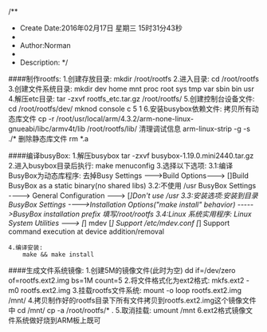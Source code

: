 /**
* Create Date:2016年02月17日 星期三 15时31分43秒
* 
* Author:Norman
* 
* Description: 
*/

####制作rootfs:
    1.创建存放目录:
        mkdir /root/rootfs
    2.进入目录:
        cd /root/rootfs
    3.创建文件系统目录:
        mkdir dev home mnt proc root sys tmp var sbin bin usr
    4.解压etc目录:
        tar -zxvf rootfs_etc.tar.gz /root/rootfs/ 
    5.创建控制台设备文件:
        cd /root/rootfs/dev/
        mknod console c 5 1
    6.安装busybox依赖文件:
        拷贝所有动态库文件
        cp -r /root/usr/local/arm/4.3.2/arm-none-linux-gnueabi/libc/armv4t/lib /root/rootfs/lib/
        清理调试信息
        arm-linux-strip -g -s ./*
        删除静态库文件
        rm *.a

####编译busyBox:
    1.解压busybox
        tar -zxvf busybox-1.19.0.mini2440.tar.gz
    2.进入busybox目录后执行:
        make menuconfig
    3.选择以下选项:
        3.1:编译BusyBox为动态库程序:
        去掉Busy Settings --->Build Options--->
        []Build BusyBox as a static binary(no shared libs)
        3.2:不使用 /usr
        BusyBox Settings ----> General Configuration --->
        [*]Don't use /usr
        3.3:安装选项:安装到目录
        BusyBox Settings ---->Installation Options("make install" behavior) ----->BusyBox installation prefix 填写/root/rootfs
        3.4:Linux 系统实用程序:
        Linux System Utilities --->
        [*] mdev
        [*] Support /etc/mdev.conf
        [*] Support command execution at device addition/removal

    4.编译安装:
        make && make install

####生成文件系统镜像:
    1.创建5M的镜像文件(此时为空)
        dd if=/dev/zero of=rootfs.ext2.img bs=1M count=5
    2.将文件格式化为ext2格式:
        mkfs.ext2 -m0 rootfs.ext2.img
    3.挂载rootfs文件系统:
        mount -o loop rootfs.ext2.img  /mnt/
    4.拷贝制作好的rootfs目录下所有文件拷贝到rootfs.ext2.img这个镜像文件中
        cd /mnt/
        cp -a /root/rootfs/* .
    5.取消挂载:
        umount /mnt
    6.ext2格式镜像文件系统做好烧到ARM板上既可
